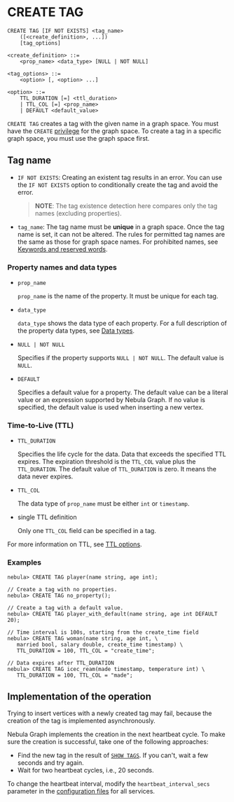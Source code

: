 # CREATE TAG

```ngql
CREATE TAG [IF NOT EXISTS] <tag_name>
    ([<create_definition>, ...])
    [tag_options]

<create_definition> ::=
    <prop_name> <data_type> [NULL | NOT NULL]

<tag_options> ::=
    <option> [, <option> ...]

<option> ::=
    TTL_DURATION [=] <ttl_duration>
    | TTL_COL [=] <prop_name>
    | DEFAULT <default_value>
```

`CREATE TAG` creates a tag with the given name in a graph space. You must have the `CREATE` [privilege](../../7.data-security/1.authentication/3.role-list.md) for the graph space. To create a tag in a specific graph space, you must use the graph space first.

## Tag name

- `IF NOT EXISTS`: Creating an existent tag results in an error. You can use the `IF NOT EXISTS` option to conditionally create the tag and avoid the error.

    > **NOTE**: The tag existence detection here compares only the tag names (excluding properties).
- `tag_name`: The tag name must be **unique** in a graph space. Once the tag name is set, it can not be altered. The rules for permitted tag names are the same as those for graph space names. For prohibited names, see [Keywords and reserved words](../20.appendix.md/keywords-and-reserved-words.md).

### Property names and data types

- `prop_name`

    `prop_name` is the name of the property. It must be unique for each tag.

- `data_type`

    `data_type` shows the data type of each property. For a full description of the property data types, see [Data types](../3.data-types/1.numeric.md).

- `NULL | NOT NULL`

    Specifies if the property supports `NULL | NOT NULL`. The default value is `NULL`.

- `DEFAULT`

    Specifies a default value for a property. The default value can be a literal value or an expression supported by Nebula Graph. If no value is specified, the default value is used when inserting a new vertex.

### Time-to-Live (TTL)

- `TTL_DURATION`

    Specifies the life cycle for the data. Data that exceeds the specified TTL expires. The expiration threshold is the `TTL_COL` value plus the `TTL_DURATION`. The default value of `TTL_DURATION` is zero. It means the data never expires.

- `TTL_COL`

    The data type of `prop_name` must be either `int` or `timestamp`.

- single TTL definition

    Only one `TTL_COL` field can be specified in a tag.

For more information on TTL, see [TTL options](../8.clauses-and-options/ttl-options.md).

### Examples

```ngql
nebula> CREATE TAG player(name string, age int);

// Create a tag with no properties.
nebula> CREATE TAG no_property(); 

// Create a tag with a default value.
nebula> CREATE TAG player_with_default(name string, age int DEFAULT 20);
```

```ngql
// Time interval is 100s, starting from the create_time field
nebula> CREATE TAG woman(name string, age int, \
   married bool, salary double, create_time timestamp) \
   TTL_DURATION = 100, TTL_COL = "create_time";

// Data expires after TTL_DURATION
nebula> CREATE TAG icec_ream(made timestamp, temperature int) \
   TTL_DURATION = 100, TTL_COL = "made";
```

## Implementation of the operation

Trying to insert vertices with a newly created tag may fail, because the creation of the tag is implemented asynchronously.

Nebula Graph implements the creation in the next heartbeat cycle. To make sure the creation is successful, take one of the following approaches:

- Find the new tag in the result of [`SHOW TAGS`](4.show-tags.md). If you can't, wait a few seconds and try again.
- Wait for two heartbeat cycles, i.e., 20 seconds.

To change the heartbeat interval, modify the `heartbeat_interval_secs` parameter in the [configuration files](../../5.configurations-and-logs/1.configurations/1.configurations.md) for all services.

